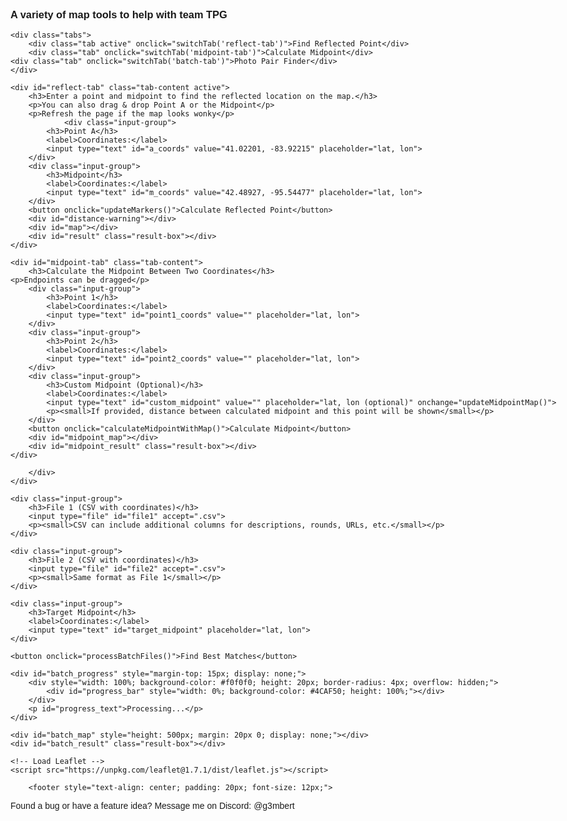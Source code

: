 <html>
<head>
    <title>Team TPG Tools</title>
    <meta charset="utf-8" />
    <meta name="viewport" content="width=device-width, initial-scale=1.0">
    <link rel="stylesheet" href="https://unpkg.com/leaflet@1.7.1/dist/leaflet.css" />
    <style>
        #map { 
	     height: 500px;
	     margin-top: 1em 
	     margin-bottom: 1em; 
	}
	#map.warning {
	  border: 4px solid #ff4d4f;
	  box-shadow: 0 0 15px 6px rgba(255, 77, 79, 0.5);
	  transition: box-shadow 0.3s ease, border 0.3s ease;
	}
	#midpoint_map { height: 500px; margin: 20px 0; }
        .input-group { margin: 10px 0; }
        label { display: inline-block; width: 120px; }
        body { font-family: Arial, sans-serif; max-width: 1000px; margin: 0 auto; padding: 20px; }
        .leaflet-marker-icon,
        .leaflet-marker-shadow {
            background-color: transparent !important;
            background: transparent !important;
        }
	    
	.leaflet-popup {
           width: max-content !important;
     		}
	.leaflet-popup-content-wrapper {
	  padding: 4px 6px !important;
	  border-radius: 8px !important;
	  background-color: rgba(255, 255, 255, 0.9) !important;
	}

	.leaflet-popup-content {
	  margin: 2px !important;
	  font-size: 12px !important;
	  line-height: 1.2 !important;
	  padding: 1px 9px 1px 1px !important;
	  max-width: 100% !important;
	}
	
 	.leaflet-popup-tip {
	  width: 5px !important;
	  height: 6px !important;
	  margin: -3px auto 0 !important;
	  transform: rotate(45deg) !important;
	}

        .tabs {
            display: flex;
	    overflow-x: auto;
	    white-space: nowrap;
            margin-bottom: 20px;
        }
	
	.tab-label {
	     flex: 0 0 auto;
	     padding: 12px 20px;
	     font-size: 16px;
	}

        .tab {
            padding: 10px 20px;
            background-color: #f0f0f0;
            cursor: pointer;
            border: 1px solid #ccc;
            border-bottom: none;
            margin-right: 5px;
        }
        .tab.active {
            background-color: #fff;
            border-bottom: 1px solid #fff;
            font-weight: bold;
        }
        .tab-content {
            display: none;
            border: 1px solid #ccc;
            padding: 20px;
        }
        .tab-content.active {
            display: block;
        }
        .result-box {
            margin-top: 20px;
            padding: 15px;
            background-color: #f9f9f9;
            border: 1px solid #ddd;
            border-radius: 5px;
        }
        .distance-label {
            white-space: nowrap;
            font-size: 12px;
            background-color: white;
            padding: 3px 6px;
            border: 1px solid #888;
            border-radius: 4px;
            box-shadow: 0 1px 3px rgba(0,0,0,0.2);
        }
        .warning-box {
            margin: 15px 0;
            padding: 12px 15px;
            background-color: #fff3cd;
            color: #856404;
            border: 1px solid #ffeeba;
            border-radius: 5px;
            font-weight: bold;
        }
	@media (max-width: 600px) {
 	 .tab-label {
   	 font-size: 14px;
    	padding: 10px 12px;
  	}
}
    </style>
    <script src="https://cdn.jsdelivr.net/npm/papaparse@5.4.1/papaparse.min.js"></script>
</head>
<body>
    <h3>A variety of map tools to help with team TPG</h3>
        
    <div class="tabs">
        <div class="tab active" onclick="switchTab('reflect-tab')">Find Reflected Point</div>
        <div class="tab" onclick="switchTab('midpoint-tab')">Calculate Midpoint</div>
	<div class="tab" onclick="switchTab('batch-tab')">Photo Pair Finder</div>
    </div>
     
    <div id="reflect-tab" class="tab-content active">
        <h3>Enter a point and midpoint to find the reflected location on the map.</h3>
        <p>You can also drag & drop Point A or the Midpoint</p>
        <p>Refresh the page if the map looks wonky</p>
                <div class="input-group">
            <h3>Point A</h3>
            <label>Coordinates:</label>
            <input type="text" id="a_coords" value="41.02201, -83.92215" placeholder="lat, lon">
        </div>
        <div class="input-group">
            <h3>Midpoint</h3>
            <label>Coordinates:</label>
            <input type="text" id="m_coords" value="42.48927, -95.54477" placeholder="lat, lon">
        </div>
        <button onclick="updateMarkers()">Calculate Reflected Point</button>
        <div id="distance-warning"></div>
        <div id="map"></div>
        <div id="result" class="result-box"></div>
    </div>
    
    <div id="midpoint-tab" class="tab-content">
        <h3>Calculate the Midpoint Between Two Coordinates</h3>
	<p>Endpoints can be dragged</p>
        <div class="input-group">
            <h3>Point 1</h3>
            <label>Coordinates:</label>
            <input type="text" id="point1_coords" value="" placeholder="lat, lon">
        </div>
        <div class="input-group">
            <h3>Point 2</h3>
            <label>Coordinates:</label>
            <input type="text" id="point2_coords" value="" placeholder="lat, lon">
        </div>
        <div class="input-group">
            <h3>Custom Midpoint (Optional)</h3>
            <label>Coordinates:</label>
            <input type="text" id="custom_midpoint" value="" placeholder="lat, lon (optional)" onchange="updateMidpointMap()">
            <p><small>If provided, distance between calculated midpoint and this point will be shown</small></p>
        </div>
        <button onclick="calculateMidpointWithMap()">Calculate Midpoint</button>
        <div id="midpoint_map"></div>
        <div id="midpoint_result" class="result-box"></div>
    </div>

<div id="batch-tab" class="tab-content">
    <h3>Photo Pair Finder - Batch Process Coordinate Pairs</h3>
    <p>Upload two CSV files with photo coordinates and find which pair produces a midpoint closest to the target.</p>
    <p>Now accepts exported Voronoi Map CSVs!</p>
    <p><strong>Warning:</strong> Both CSVs should have the same format to avoid errors.</p>
    <p><strong>Taking Too Long to compute?</strong> <a href="https://tpg.marsmathis.com/pairfinder/">Check out Morphior's site!</a>  </p>

    <div class="input-group">
        <h4>CSV Format Settings</h4>
        <div style="display: flex; align-items: center; margin-bottom: 10px;">
            <input type="checkbox" id="auto_detect" checked style="margin-right: 10px;">
            <label for="auto_detect" style="width: auto; margin-right: 15px;"><strong>Auto-detect coordinate columns</strong></label>
            <span style="font-size: 12px; color: #666;">(Recommended for most files)</span>
        </div>
        
        <div id="manual_columns" style="display: none;">
            <div style="margin-bottom: 10px;">
                <label for="lat_column">Latitude Column Index:</label>
                <input type="number" id="lat_column" value="0" min="0" style="width: 60px;">
                <span style="margin-left: 15px; font-size: 12px; color: #666;">(First column is index 0)</span>
            </div>
            <div>
                <label for="lon_column">Longitude Column Index:</label>
                <input type="number" id="lon_column" value="1" min="0" style="width: 60px;">
            </div>

<p><small>Specify which columns contain the latitude and longitude values. Default is 0,1 for the voronoi map exported csv.</small></p>

<div style="display: flex; align-items: center; margin-bottom: 10px; margin-top: 10px;">
    <input type="checkbox" id="has_headers" checked style="margin-right: 10px;">
    <label for="has_headers" style="width: auto; margin-right: 15px;"><strong>Files have headers</strong></label>
    <span style="font-size: 12px; color: #666;">(Uncheck if your CSV files don't have column names in the first row)</span>
</div>

	<div style="margin-bottom: 10px;">
    <label for="desc_column">Description Column Index:</label>
    <input type="number" id="desc_column" value="2" min="0" style="width: 60px;">
    <span style="margin-left: 15px; font-size: 12px; color: #666;">(Column to use for point description)</span>
</div>
            
        </div>
    </div>
        
    <div class="input-group">
        <h3>File 1 (CSV with coordinates)</h3>
        <input type="file" id="file1" accept=".csv">
        <p><small>CSV can include additional columns for descriptions, rounds, URLs, etc.</small></p>
    </div>
    
    <div class="input-group">
        <h3>File 2 (CSV with coordinates)</h3>
        <input type="file" id="file2" accept=".csv">
        <p><small>Same format as File 1</small></p>
    </div>
    
    <div class="input-group">
        <h3>Target Midpoint</h3>
        <label>Coordinates:</label>
        <input type="text" id="target_midpoint" placeholder="lat, lon">
    </div>
    
    <button onclick="processBatchFiles()">Find Best Matches</button>
    
    <div id="batch_progress" style="margin-top: 15px; display: none;">
        <div style="width: 100%; background-color: #f0f0f0; height: 20px; border-radius: 4px; overflow: hidden;">
            <div id="progress_bar" style="width: 0%; background-color: #4CAF50; height: 100%;"></div>
        </div>
        <p id="progress_text">Processing...</p>
    </div>
    
    <div id="batch_map" style="height: 500px; margin: 20px 0; display: none;"></div>
    <div id="batch_result" class="result-box"></div>
</div>

    <!-- Load Leaflet -->
    <script src="https://unpkg.com/leaflet@1.7.1/dist/leaflet.js"></script>
    
   <!-- This is just the modified part of the script section -->
<script>
    // Global variables for markers
    let markerA = null;
    let markerM = null;
    let markerB = null;
    let map = null;
    
    // Global variables for midpoint map
    let midpointMap = null;
    let point1Marker = null;
    let point2Marker = null;
    let calculatedMidpointMarker = null;
    let customMidpointMarker = null;
    let distancePolyline = null;
    let distanceLabel = null;
    
    // Constants for Earth dimensions
    const EARTH_RADIUS_MILES = 3958.8; // Earth's radius in miles
    const HALF_EARTH_CIRCUMFERENCE = Math.PI * EARTH_RADIUS_MILES; // Half of Earth's circumference in miles
    
    // Create a red icon for midpoint markers
    function createRedIcon() {
        return new L.Icon({
            iconUrl: 'https://raw.githubusercontent.com/pointhi/leaflet-color-markers/master/img/marker-icon-2x-red.png',
            shadowUrl: 'https://cdnjs.cloudflare.com/ajax/libs/leaflet/0.7.7/images/marker-shadow.png',
            iconSize: [25, 41],
            iconAnchor: [12, 41],
            popupAnchor: [1, -34],
            shadowSize: [41, 41]
        });
    }

     // Function to create a gold icon for custom midpoint
function createGoldIcon() {
    return new L.Icon({
        iconUrl: 'https://raw.githubusercontent.com/pointhi/leaflet-color-markers/master/img/marker-icon-2x-gold.png',
        shadowUrl: 'https://cdnjs.cloudflare.com/ajax/libs/leaflet/0.7.7/images/marker-shadow.png',
        iconSize: [25, 41],
        iconAnchor: [12, 41],
        popupAnchor: [1, -34],
        shadowSize: [41, 41]
    });
}

    
    // Fix Leaflet's default icon paths once for all maps
    function fixLeafletIconPaths() {
        delete L.Icon.Default.prototype._getIconUrl;
        L.Icon.Default.mergeOptions({
            iconRetinaUrl: 'https://unpkg.com/leaflet@1.7.1/dist/images/marker-icon-2x.png',
            iconUrl: 'https://unpkg.com/leaflet@1.7.1/dist/images/marker-icon.png',
            shadowUrl: 'https://unpkg.com/leaflet@1.7.1/dist/images/marker-shadow.png'
        });
    }
    
    // Initialize map
    function initMap() {
        if (map !== null) return; // Only initialize once
        
        map = L.map('map', {
            worldCopyJump: true // Helps with the wrapping behavior
        }).setView([32.5, -81.2], 6);
        
        // Add tile layer
        L.tileLayer('https://{s}.tile.openstreetmap.org/{z}/{x}/{y}.png', {
            attribution: '&copy; OpenStreetMap contributors',
            noWrap: false // Allow the map to repeat horizontally
        }).addTo(map);

        // Fix icon paths
        fixLeafletIconPaths();
    }
    
    // Initialize midpoint map
    function initMidpointMap() {
        if (midpointMap !== null) return; // Only initialize once
        
        midpointMap = L.map('midpoint_map', {
            worldCopyJump: true // Helps with the wrapping behavior
        }).setView([32.5, -81.2], 3);
        
        // Add tile layer
        L.tileLayer('https://{s}.tile.openstreetmap.org/{z}/{x}/{y}.png', {
            attribution: '&copy; OpenStreetMap contributors',
            noWrap: false // Allow the map to repeat horizontally
        }).addTo(midpointMap);

        // Fix icon paths
        fixLeafletIconPaths();
    }

    // Tab switching function
function switchTab(tabId) {
    // Hide all tab contents
    document.querySelectorAll('.tab-content').forEach(content => {
        content.classList.remove('active');
    });

    // Remove active class from all tabs
    document.querySelectorAll('.tab').forEach(tab => {
        tab.classList.remove('active');
    });

    // Show the selected tab content
    const tabContent = document.getElementById(tabId);
    if (tabContent) tabContent.classList.add('active');

    // Add active class to the correct tab using a matching ID-to-label map
    const tabMap = {
        'reflect-tab': 'Find Reflected Point',
        'midpoint-tab': 'Calculate Midpoint',
        'batch-tab': 'Photo Pair Finder'
    };

    document.querySelectorAll('.tab').forEach(tab => {
        if (tab.textContent.trim() === tabMap[tabId]) {
            tab.classList.add('active');
        }
    });

    // Initialize the appropriate map with a delay
    setTimeout(() => {
        if (tabId === 'reflect-tab') {
            initMap();
            updateMarkers();
        } else if (tabId === 'midpoint-tab') {
            initMidpointMap();
            if (document.getElementById('point1_coords').value && document.getElementById('point2_coords').value) {
                calculateMidpointWithMap();
            }
        } else if (tabId === 'batch-tab') {
            document.getElementById('batch_map').style.display = 'none';
        }
    }, 100);
}


    // Function to parse coordinates from input string
    function parseCoordinates(coordString) {
        if (!coordString || coordString.trim() === '') {
            throw new Error("Coordinates cannot be empty");
        }
        
        const parts = coordString.split(',').map(v => parseFloat(v.trim()));
        
        if (parts.length !== 2 || isNaN(parts[0]) || isNaN(parts[1])) {
            throw new Error("Invalid coordinates format. Please use 'latitude, longitude'");
        }
        
        return parts;
    }

    // Function to normalize coordinates
    function normalizeCoordinates(lat, lng) {
        // Constrain latitude to -90 to 90
        lat = Math.max(-90, Math.min(90, lat));
        
        // Normalize longitude to -180 to 180
        lng = ((lng + 540) % 360) - 180;
        
        return [lat, lng];
    }

    // Calculate midpoint using the geomidpoint.com method (center of gravity)
    function calculateGeographicMidpoint(coords) {
        const toRad = deg => deg * Math.PI / 180;
        const toDeg = rad => rad * 180 / Math.PI;
        
        // Convert to Cartesian coordinates
        let x = 0, y = 0, z = 0;
        
        for (const [lat, lon] of coords) {
            const phi = toRad(lat);
            const lambda = toRad(lon);
            
            // Convert to Cartesian coordinates
            x += Math.cos(phi) * Math.cos(lambda);
            y += Math.cos(phi) * Math.sin(lambda);
            z += Math.sin(phi);
        }
        
        // Get averages
        x /= coords.length;
        y /= coords.length;
        z /= coords.length;
        
        // Convert back to spherical coordinates
        const lambda = Math.atan2(y, x);
        const hyp = Math.sqrt(x * x + y * y);
        const phi = Math.atan2(z, hyp);
        
        // Convert to degrees
        const midLat = toDeg(phi);
        const midLon = toDeg(lambda);
        
        return normalizeCoordinates(midLat, midLon);
    }

    // Function to calculate distance between two points (in miles)
    function calculateDistance(lat1, lon1, lat2, lon2) {
        const R = EARTH_RADIUS_MILES; // Earth's radius in miles
        const dLat = (lat2 - lat1) * Math.PI / 180;
        const dLon = (lon2 - lon1) * Math.PI / 180;
        
        const a = Math.sin(dLat/2) * Math.sin(dLat/2) +
                  Math.cos(lat1 * Math.PI / 180) * Math.cos(lat2 * Math.PI / 180) * 
                  Math.sin(dLon/2) * Math.sin(dLon/2);
        
        const c = 2 * Math.atan2(Math.sqrt(a), Math.sqrt(1-a));
        const distance = R * c;
        
        return distance;
    }
    
    // Function to check if distance exceeds half of Earth's circumference
    function isDistanceTooLarge(lat1, lon1, lat2, lon2) {
        const distance = calculateDistance(lat1, lon1, lat2, lon2);
        return {
            isTooLarge: distance > HALF_EARTH_CIRCUMFERENCE / 2, // Half of half circumference (quarter of full)
            distance: distance
        };
    }
    
   // Function to add or update a marker on the midpoint map
function addOrUpdateMidpointMarker(marker, lat, lon, title, useRedIcon = false, customIcon = null) {
    let options = {
        draggable: false
    };

   // Make points 1 and 2 draggable, but not the midpoints
    if (title === "Point 1" || title === "Point 2") {
        options.draggable = true;
    }
    
    // Use specified icon if provided, otherwise use red icon if specified
    if (customIcon) {
        options.icon = customIcon;
    } else if (useRedIcon) {
        options.icon = createRedIcon();
    }
    
    if (marker) {
        marker.setLatLng([lat, lon]);
        
        // Update icon if we're changing the icon
        if ((useRedIcon && !marker.options.icon) || customIcon) {
            marker.setIcon(customIcon || createRedIcon());
        }

 // Update draggable property if it changed
        if (marker.options.draggable !== options.draggable) {
            // We need to recreate the marker if draggable property changes
            marker.remove();
            marker = L.marker([lat, lon], options);
            marker.addTo(midpointMap);
        }

    } else {
        marker = L.marker([lat, lon], options);
        marker.addTo(midpointMap);
    }
    marker.bindPopup(title);
    return marker;
}
    
// Throttle function to reduce number of updates during dragging
function throttle(func, limit) {
    let inThrottle;
    return function() {
        const args = arguments;
        const context = this;
        if (!inThrottle) {
            func.apply(context, args);
            inThrottle = true;
            setTimeout(() => inThrottle = false, limit);
        }
    }
}

    // Improved function to create a distance label that's always on one line
    function createDistanceLabel(midLat, midLon, distance) {
        // Remove existing distance label if it exists
        if (distanceLabel) {
            midpointMap.removeLayer(distanceLabel);
        }
        
        // Format the distance with appropriate precision
        const formattedDistance = distance.toFixed(2);
        
        // Create a div icon with nowrap styling
        const labelIcon = L.divIcon({
            className: 'custom-label', // This is ignored, we'll use the html styling
            html: `<div class="distance-label">${formattedDistance} miles</div>`,
            iconSize: [null, null], // Auto-size based on content
            iconAnchor: [50, 10] // Centered horizontally
        });
        
        // Create the marker with the label
        distanceLabel = L.marker([midLat, midLon], {
            icon: labelIcon,
            interactive: false, // Make it non-interactive (can't be clicked)
            keyboard: false
        }).addTo(midpointMap);        
        return distanceLabel;
    }
    
    // Function to update the midpoint map display
    function updateMidpointMap() {
        try {
            // Make sure the midpoint map is initialized
            initMidpointMap();
                            
            // Check if we have the necessary data
            const point1Value = document.getElementById('point1_coords').value.trim();
            const point2Value = document.getElementById('point2_coords').value.trim();
            
            if (!point1Value || !point2Value) {
                return; // Not enough data to update map
            }
            
            // Parse point coordinates
            let [lat1, lon1] = parseCoordinates(point1Value);
            let [lat2, lon2] = parseCoordinates(point2Value);
            
            // Normalize coordinates
            [lat1, lon1] = normalizeCoordinates(lat1, lon1);
            [lat2, lon2] = normalizeCoordinates(lat2, lon2);
            
            // Calculate midpoint
            const [midLat, midLon] = calculateGeographicMidpoint([[lat1, lon1], [lat2, lon2]]);
            
            // Update or add markers - use red icon for midpoint
            point1Marker = addOrUpdateMidpointMarker(point1Marker, lat1, lon1, "Point 1", false);
            point2Marker = addOrUpdateMidpointMarker(point2Marker, lat2, lon2, "Point 2", false);
            calculatedMidpointMarker = addOrUpdateMidpointMarker(calculatedMidpointMarker, midLat, midLon, "Calculated Midpoint", true);
   
// Add drag event listeners to recalculate midpoint
        if (point1Marker) {
            // Remove existing listeners first to avoid duplicates
            point1Marker.off('dragend');
            point1Marker.off('drag');
            
            // Add new listeners
            point1Marker.on('dragend', function(e) {
                const pos = e.target.getLatLng();
                document.getElementById('point1_coords').value = `${pos.lat.toFixed(6)}, ${pos.lng.toFixed(6)}`;
                calculateMidpointWithMap();
            });
            
            point1Marker.on('drag', throttle(function(e) {
                const pos = e.target.getLatLng();
                document.getElementById('point1_coords').value = `${pos.lat.toFixed(6)}, ${pos.lng.toFixed(6)}`;
            }, 100));
        }
        
        if (point2Marker) {
            // Remove existing listeners first to avoid duplicates
            point2Marker.off('dragend');
            point2Marker.off('drag');
            
            // Add new listeners
            point2Marker.on('dragend', function(e) {
                const pos = e.target.getLatLng();
                document.getElementById('point2_coords').value = `${pos.lat.toFixed(6)}, ${pos.lng.toFixed(6)}`;
                calculateMidpointWithMap();
            });
            
            point2Marker.on('drag', throttle(function(e) {
                const pos = e.target.getLatLng();
                document.getElementById('point2_coords').value = `${pos.lat.toFixed(6)}, ${pos.lng.toFixed(6)}`;
            }, 100));
        }

            // Check for custom midpoint
            const customMidpointValue = document.getElementById('custom_midpoint').value.trim();
            
            // Remove existing polyline
            if (distancePolyline) {
                midpointMap.removeLayer(distancePolyline);
                distancePolyline = null;
            }
            
            // Remove existing distance label
            if (distanceLabel) {
                midpointMap.removeLayer(distanceLabel);
                distanceLabel = null;
            }
            
            if (customMidpointValue) {
                try {
                    let [customLat, customLon] = parseCoordinates(customMidpointValue);
                    [customLat, customLon] = normalizeCoordinates(customLat, customLon);
                    
                    // Add or update custom midpoint marker with gold icon
		    customMidpointMarker = addOrUpdateMidpointMarker(customMidpointMarker, customLat, customLon, "Custom Midpoint", false, createGoldIcon());
                    
                    // Calculate distance
                    const distanceMiles = calculateDistance(midLat, midLon, customLat, customLon);
                    
                    // Add polyline
                    distancePolyline = L.polyline(
                        [[midLat, midLon], [customLat, customLon]], 
                        { color: 'red', weight: 3 }
                    ).addTo(midpointMap);
                    
                    // Add improved distance label
                    const midPoint = [
                        (midLat + customLat) / 2,
                        (midLon + customLon) / 2
                    ];
                    
                    createDistanceLabel(midPoint[0], midPoint[1], distanceMiles);
                    
                } catch (err) {
                    console.error("Error with custom midpoint:", err);
                    if (customMidpointMarker) {
                        midpointMap.removeLayer(customMidpointMarker);
                        customMidpointMarker = null;
                    }
                }
            } else {
                // If no custom midpoint is provided, remove the custom midpoint marker
                if (customMidpointMarker) {
                    midpointMap.removeLayer(customMidpointMarker);
                    customMidpointMarker = null;
                }
            }
            
            // Create a group with all valid markers to fit the map view
            const markersToInclude = [point1Marker, point2Marker, calculatedMidpointMarker];
            if (customMidpointMarker) markersToInclude.push(customMidpointMarker);
            
            const group = new L.featureGroup(markersToInclude);
            midpointMap.fitBounds(group.getBounds().pad(0.3));
            
        } catch (error) {
            console.error("Error updating midpoint map:", error);
            document.getElementById('midpoint_result').innerHTML = `
                <h3>Error:</h3>
                <strong>${error.message}</strong>
            `;
        }
    }

    // Function to handle midpoint calculation with map update
    function calculateMidpointWithMap() {
        try {
            // This calls the original calculation function
            calculateMidpoint();
            
            // Then updates the map
            updateMidpointMap();
            
        } catch (error) {
            console.error("Error calculating midpoint with map:", error);
        }
    }

    // Function to handle midpoint calculation
    function calculateMidpoint() {
        try {
            // Get input values
            let [lat1, lon1] = parseCoordinates(document.getElementById('point1_coords').value);
            let [lat2, lon2] = parseCoordinates(document.getElementById('point2_coords').value);
            
            // Normalize coordinates
            [lat1, lon1] = normalizeCoordinates(lat1, lon1);
            [lat2, lon2] = normalizeCoordinates(lat2, lon2);
            
            // Update input fields with normalized values
            document.getElementById('point1_coords').value = `${lat1.toFixed(6)}, ${lon1.toFixed(6)}`;
            document.getElementById('point2_coords').value = `${lat2.toFixed(6)}, ${lon2.toFixed(6)}`;
            
            // Calculate midpoint
            const [midLat, midLon] = calculateGeographicMidpoint([[lat1, lon1], [lat2, lon2]]);
            
            let resultHTML = `
                <h3>Midpoint Results:</h3>
                <strong>Calculated Midpoint:</strong> ${midLat.toFixed(6)}, ${midLon.toFixed(6)}<br>
                <a href="https://www.google.com/maps/place/${midLat},${midLon}" target="_blank">View on Google Maps</a><br><br>
                <strong>Distance from Point 1 to Point 2:</strong> ${calculateDistance(lat1, lon1, lat2, lon2).toFixed(2)} miles<br>
            `;
            
            // Check if custom midpoint was provided
            const customMidpointValue = document.getElementById('custom_midpoint').value.trim();
            if (customMidpointValue) {
                try {
                    let [customLat, customLon] = parseCoordinates(customMidpointValue);
                    
                    [customLat, customLon] = normalizeCoordinates(customLat, customLon);
                    document.getElementById('custom_midpoint').value = `${customLat.toFixed(6)}, ${customLon.toFixed(6)}`;
                    
                    const customDistance = calculateDistance(midLat, midLon, customLat, customLon);
                    resultHTML += `<br><strong>Distance between calculated midpoint and custom midpoint:</strong> ${customDistance.toFixed(2)} miles`;
                } catch (err) {
                    resultHTML += `<br><span style="color: red;">Error with custom midpoint: ${err.message}</span>`;
                }
            }
            
            document.getElementById('midpoint_result').innerHTML = resultHTML;
            
        } catch (error) {
            document.getElementById('midpoint_result').innerHTML = `
                <h3>Error:</h3>
                <strong>${error.message}</strong>
            `;
        }
    }

    // Improved inverse midpoint function using vector-based calculation
    function improvedInverseMidpoint(a_lat, a_lon, m_lat, m_lon) {
        const toRad = deg => deg * Math.PI / 180;
        const toDeg = rad => rad * 180 / Math.PI;

        const φ1 = toRad(a_lat);
        const λ1 = toRad(a_lon);
        const φ2 = toRad(m_lat);
        const λ2 = toRad(m_lon);

        // Calculate angular distance between point A and midpoint
        const Δφ = φ2 - φ1;
        const Δλ = λ2 - λ1;
        const a = Math.sin(Δφ/2)**2 + Math.cos(φ1)*Math.cos(φ2)*Math.sin(Δλ/2)**2;
        const angularDistance = 2 * Math.atan2(Math.sqrt(a), Math.sqrt(1-a));

        // Check for antipodal points (distance close to π radians or 180 degrees)
        if (Math.abs(angularDistance - Math.PI) < 1e-10) {
            return [null, null]; // Reflection is undefined for antipodal points
        }

        // Check if points are identical or very close
        if (angularDistance < 1e-10) {
            return [null, null]; // Cannot determine reflection direction
        }

        // Calculate initial bearing from point A to midpoint
        const y = Math.sin(Δλ) * Math.cos(φ2);
        const x = Math.cos(φ1)*Math.sin(φ2) - Math.sin(φ1)*Math.cos(φ2)*Math.cos(Δλ);
        const θ = Math.atan2(y, x);

        // Continue along the same great circle for the same distance to get reflected point
        // Double the angular distance from A to M
        const δ = 2 * angularDistance;
        
        // If this exceeds 180 degrees, we need to warn about potential issues
        if (δ > Math.PI) {
            console.warn("Warning: Reflected point is more than 180° from the original point");
        }

        // Calculate the destination point
        const φ3 = Math.asin(Math.sin(φ1)*Math.cos(δ) + Math.cos(φ1)*Math.sin(δ)*Math.cos(θ));
        const λ3 = λ1 + Math.atan2(Math.sin(θ)*Math.sin(δ)*Math.cos(φ1), 
                                  Math.cos(δ) - Math.sin(φ1)*Math.sin(φ3));

        // Convert back to degrees
        let b_lat = toDeg(φ3);
        let b_lon = toDeg(λ3);
        
        // Normalize longitude to -180 to 180
        b_lon = ((b_lon + 540) % 360) - 180;

        return [b_lat, b_lon];
    }

    // Helper function to add or move markers
    function addOrMoveMarker(marker, lat, lon, options, onDragEnd) {
        if (marker) {
            marker.setLatLng([lat, lon]);
            
            // Update icon if specified in options and different from current
            if (options.icon && (!marker.options.icon || marker.options.icon !== options.icon)) {
                marker.setIcon(options.icon);
            }
        } else {
            marker = L.marker([lat, lon], options);
            if (onDragEnd) marker.on('dragend', onDragEnd);
            marker.addTo(map);
        }
        return marker;
    }

    // Update markers for the reflection calculator
    function updateMarkers() {
        try {
            // Initialize map if not already initialized
            initMap();
            
            // Clear any existing warning
            document.getElementById('distance-warning').innerHTML = '';
            
            // Get input values
            try {
                var [a_lat, a_lon] = parseCoordinates(document.getElementById('a_coords').value);
                var [m_lat, m_lon] = parseCoordinates(document.getElementById('m_coords').value);
            } catch (error) {
                document.getElementById('result').innerHTML = `
                    <h3>Error:</h3>
                    <strong>${error.message}</strong>
                `;
                return;
            }
            
            // Normalize the input coordinates
            [a_lat, a_lon] = normalizeCoordinates(a_lat, a_lon);
            [m_lat, m_lon] = normalizeCoordinates(m_lat, m_lon);
            
            // Update the input fields with normalized values
            document.getElementById('a_coords').value = `${a_lat.toFixed(6)}, ${a_lon.toFixed(6)}`;
            document.getElementById('m_coords').value = `${m_lat.toFixed(6)}, ${m_lon.toFixed(6)}`;
           
// Check if distance is too large (more than a quarter of Earth's circumference)
const { isTooLarge, distance } = isDistanceTooLarge(a_lat, a_lon, m_lat, m_lon);

const warningBox = document.getElementById('distance-warning');
const mapElement = document.getElementById('map');

if (isTooLarge) {
    // Show warning
    warningBox.innerHTML = `
        <div class="warning-box">
            <strong>Warning:</strong> The distance between Point A and the Midpoint (${distance.toFixed(0)} miles) 
            is very large. For points this far apart the true shortest path midpoint would be the antipode of the current midpoint.
        </div>
    `;

    // Add red glow to the map
    mapElement.classList.add('warning');

    // Optional: vibrate on mobile
    if ('vibrate' in navigator) navigator.vibrate(200);

} else {
    // Clear warning
    warningBox.innerHTML = '';
    
    // Remove red glow
    mapElement.classList.remove('warning');
}

            
            // Calculate inverse midpoint
            const [b_lat, b_lon] = improvedInverseMidpoint(a_lat, a_lon, m_lat, m_lon);
            
            if (b_lat === null || b_lon === null) {
                document.getElementById('result').innerHTML = `
                    <h3>Error:</h3>
                    <strong>Cannot calculate reflected point:</strong> 
                    Points are either too close or antipodal (opposite sides of Earth).
                    Please choose different points.
                `;
                return;
            }
            
            // Create a red icon for the midpoint
            const redIcon = createRedIcon();
            
            // Add or move markers - use red icon for midpoint
            markerA = addOrMoveMarker(markerA, a_lat, a_lon, {draggable: true, title: "Point A"}, function(e) {
                const pos = e.target.getLatLng();
                // Normalize the coordinates when marker is dragged
                const [normalizedLat, normalizedLng] = normalizeCoordinates(pos.lat, pos.lng);
                document.getElementById('a_coords').value = `${normalizedLat.toFixed(6)}, ${normalizedLng.toFixed(6)}`;
                // Update the marker position with normalized coordinates
                e.target.setLatLng([normalizedLat, normalizedLng]);
                updateMarkers();
            });
            markerA.bindPopup("Point A").openPopup();
            
            markerM = addOrMoveMarker(markerM, m_lat, m_lon, {draggable: true, title: "Midpoint", icon: redIcon}, function(e) {
                const pos = e.target.getLatLng();
                // Normalize the coordinates when marker is dragged
                const [normalizedLat, normalizedLng] = normalizeCoordinates(pos.lat, pos.lng);
                document.getElementById('m_coords').value = `${normalizedLat.toFixed(6)}, ${normalizedLng.toFixed(6)}`;
                // Update the marker position with normalized coordinates
                e.target.setLatLng([normalizedLat, normalizedLng]);
                updateMarkers();
            });
            markerM.bindPopup("Midpoint");
            
            markerB = addOrMoveMarker(markerB, b_lat, b_lon, {draggable: false, title: "Reflected Point"});
            markerB.bindPopup("Reflected Point");
            
            // Fit map to show all points
            const group = new L.featureGroup([markerA, markerM, markerB]);
            map.fitBounds(group.getBounds().pad(0.3));
            
            // Show result
            document.getElementById('result').innerHTML = `
                <h3>Results:</h3>
                <strong>Reflected Point Coordinates:</strong> ${b_lat.toFixed(6)}, ${b_lon.toFixed(6)}<br>
                <a href="https://www.google.com/maps/place/${b_lat},${b_lon}" target="_blank">View on Google Maps</a>
            `;
        } catch (error) {
            document.getElementById('result').innerHTML = `
                <h3>Error:</h3>
                <strong>${error.message}</strong>
            `;
        }
    }

// Global variables for batch processing
let batchMap = null;
let batchResults = [];
let batchMarkers = [];

// Initialize batch processing map
function initBatchMap() {
    if (batchMap !== null) return; // Only initialize once
    
    batchMap = L.map('batch_map', {
        worldCopyJump: true
    }).setView([32.5, -81.2], 3);
    
    // Add tile layer
    L.tileLayer('https://{s}.tile.openstreetmap.org/{z}/{x}/{y}.png', {
        attribution: '&copy; OpenStreetMap contributors',
        noWrap: false
    }).addTo(batchMap);

    // Fix icon paths
    fixLeafletIconPaths();
}

// Add this code to your existing JavaScript section
document.addEventListener('DOMContentLoaded', function() {
    // Add event listener for auto-detect checkbox
    const autoDetectCheckbox = document.getElementById('auto_detect');
    const manualColumnsDiv = document.getElementById('manual_columns');
    
    if (autoDetectCheckbox && manualColumnsDiv) {
        autoDetectCheckbox.addEventListener('change', function() {
            manualColumnsDiv.style.display = this.checked ? 'none' : 'block';
        });
    }
});
/**
 * More robust function to determine if a CSV has headers
 * @param {string} csvContent - The content of the CSV file
 * @returns {boolean} - True if the CSV likely has headers, false otherwise
 */
function detectCSVHeaders(csvContent) {
    const lines = csvContent.split(/\r?\n/).filter(line => line.trim());
    if (lines.length < 2) return false; // Need at least 2 lines to compare
    
    const firstLine = lines[0].split(',').map(item => item.trim());
    const secondLine = lines[1].split(',').map(item => item.trim());
    
    // If first line has different number of columns than second, it's likely a header
    if (firstLine.length !== secondLine.length) return true;
    
    // Check if first line has any non-numeric values while second line is all numeric
    const firstLineHasNonNumeric = firstLine.some(item => isNaN(parseFloat(item)));
    const secondLineAllNumeric = secondLine.every(item => !isNaN(parseFloat(item)));
    
    if (firstLineHasNonNumeric && secondLineAllNumeric) return true;
    
    // Check for common header words in first line
    const headerKeywords = ['name', 'id', 'title', 'label', 'description', 'desc', 'lat', 'lon', 'lng', 
                           'latitude', 'longitude', 'location', 'address', 'city', 'state', 'country', 
                           'zip', 'postal', 'code', 'date', 'time', 'year', 'month', 'day'];
    
    const firstLineHasHeaderWords = firstLine.some(item => 
        headerKeywords.some(keyword => 
            item.toLowerCase().includes(keyword.toLowerCase())
        )
    );
    
    // If we detect header keywords in the first line, it's likely a header
    if (firstLineHasHeaderWords) return true;
    
    // Compare data patterns between first row and other rows
    // If first row pattern is significantly different, it might be a header
    let firstRowNumericCount = 0;
    let otherRowsNumericCount = 0;
    let rowsChecked = 0;
    
    firstLine.forEach(item => {
        if (!isNaN(parseFloat(item))) firstRowNumericCount++;
    });
    
    // Check up to 5 more rows
    for (let i = 1; i < Math.min(lines.length, 6); i++) {
        const rowItems = lines[i].split(',').map(item => item.trim());
        let rowNumericCount = 0;
        
        rowItems.forEach(item => {
            if (!isNaN(parseFloat(item))) rowNumericCount++;
        });
        
        otherRowsNumericCount += rowNumericCount;
        rowsChecked++;
    }
    
    const avgOtherRowsNumeric = otherRowsNumericCount / rowsChecked;
    
    // If first row has significantly less numeric values than others, likely a header
    if (firstRowNumericCount < avgOtherRowsNumeric * 0.7) return true;
    
    // Default to assuming no headers if none of the above checks passed
    return false;
}
  
/**
 * Automatically detects the latitude and longitude columns in a CSV file.
 * @param {string} csvContent - The content of the CSV file as a string
 * @returns {Object} - Object containing the detected latitude and longitude column indices
 */
function autoDetectCoordinateColumns(csvContent) {
    if (!csvContent || typeof csvContent !== 'string') {
        return { latIndex: 0, lonIndex: 1 }; // Default values if input is invalid
    }

    // Split content into lines and get header row if it exists
    const lines = csvContent.split(/\r?\n/);
    if (lines.length < 2) {
        return { latIndex: 0, lonIndex: 1 }; // Not enough data, return defaults
    }

    // Check if we have headers (first attempt to parse first line as numbers)
    const firstLineParts = lines[0].split(',').map(p => p.trim());
    const hasHeaders = firstLineParts.some(part => isNaN(parseFloat(part)));

    // Get column headers if they exist, otherwise use indices as headers
    const headers = hasHeaders ? firstLineParts : Array.from({ length: firstLineParts.length }, (_, i) => `Column ${i}`);
    
    // Header-based detection - common names for lat/lon columns
    const latKeywords = ['lat', 'latitude', 'latitud'];
    const lonKeywords = ['lon', 'lng', 'long', 'longitude', 'longitud'];
    
    let latCandidates = [];
    let lonCandidates = [];
    
    // First check headers for common lat/lon names
    headers.forEach((header, index) => {
        const headerLower = header.toLowerCase();
        
        // Check for latitude keywords
        if (latKeywords.some(keyword => headerLower.includes(keyword))) {
            latCandidates.push({ index, confidence: 0.9 }); // High confidence based on header
        }
        
        // Check for longitude keywords
        if (lonKeywords.some(keyword => headerLower.includes(keyword))) {
            lonCandidates.push({ index, confidence: 0.9 }); // High confidence based on header
        }
    });
    
    // If we couldn't find by headers, analyze data in columns
    if (latCandidates.length === 0 || lonCandidates.length === 0) {
        // Get sample rows for analysis (skip header if it exists)
        const startRow = hasHeaders ? 1 : 0;
        const sampleRows = lines.slice(startRow, Math.min(startRow + 10, lines.length))
            .filter(line => line.trim() !== '');
        
        // Extract columns from sample
        const columns = [];
        for (let i = 0; i < headers.length; i++) {
            columns[i] = [];
        }
        
        // Parse column values
        sampleRows.forEach(line => {
            const parts = line.split(',').map(p => p.trim());
            for (let i = 0; i < Math.min(parts.length, headers.length); i++) {
                const parsedValue = parseFloat(parts[i]);
                if (!isNaN(parsedValue)) {
                    columns[i].push(parsedValue);
                }
            }
        });
        
        // Analyze each column for lat/lon characteristics
        columns.forEach((values, index) => {
            if (values.length === 0) return; // Skip empty columns
            
            // Calculate value range and average
            const min = Math.min(...values);
            const max = Math.max(...values);
            const avg = values.reduce((sum, val) => sum + val, 0) / values.length;
            const allNumeric = values.length === sampleRows.length;
            
            // Latitude should be between -90 and 90
            if (allNumeric && min >= -90 && max <= 90) {
                // Higher confidence if values are in typical ranges
                let confidence = 0.6;
                
                // Most populated areas have latitudes between -60 and 75
                if (min >= -60 && max <= 75) {
                    confidence += 0.1;
                }
                
                // Non-zero latitudes increase confidence
                if (Math.abs(avg) > 1) {
                    confidence += 0.1;
                }
                
                latCandidates.push({ index, confidence });
            }
            
            // Longitude should be between -180 and 180
            if (allNumeric && min >= -180 && max <= 180) {
                // Higher confidence if values are in typical ranges
                let confidence = 0.6;
                
                // Most longitudes will have some significant value
                if (Math.abs(avg) > 5) {
                    confidence += 0.1;
                }
                
                lonCandidates.push({ index, confidence });
            }
        });
    }
    
    // If we still have no candidates, look for any numeric columns
    if (latCandidates.length === 0 || lonCandidates.length === 0) {
        // Get the first few numeric columns
        const numericColumns = [];
        
        // Check first few rows
        const startRow = hasHeaders ? 1 : 0;
        const checkRows = Math.min(lines.length, startRow + 3);
        
        for (let i = startRow; i < checkRows; i++) {
            const parts = lines[i].split(',').map(p => p.trim());
            
            parts.forEach((part, index) => {
                if (!numericColumns.includes(index) && !isNaN(parseFloat(part))) {
                    numericColumns.push(index);
                }
            });
        }
        
        // If we have at least two numeric columns, use the first two as lat/lon
        if (numericColumns.length >= 2) {
            if (latCandidates.length === 0) {
                latCandidates.push({ index: numericColumns[0], confidence: 0.3 });
            }
            if (lonCandidates.length === 0) {
                lonCandidates.push({ index: numericColumns[1], confidence: 0.3 });
            }
        }
    }
    
    // Sort candidates by confidence
    latCandidates.sort((a, b) => b.confidence - a.confidence);
    lonCandidates.sort((a, b) => b.confidence - a.confidence);
    
    // Ensure lat and lon are different columns
    if (latCandidates.length > 0 && lonCandidates.length > 0) {
        if (latCandidates[0].index === lonCandidates[0].index) {
            // If the same column is detected for both, take the second best for lon
            if (lonCandidates.length > 1) {
                lonCandidates[0] = lonCandidates[1];
            } else if (latCandidates.length > 1) {
                // Or take the second best for lat
                latCandidates[0] = latCandidates[1];
            } else {
                // If no alternatives, use consecutive columns
                lonCandidates[0] = { index: latCandidates[0].index + 1, confidence: 0.1 };
            }
        }
    }
    
    // Set default values if no candidates were found
    const latIndex = latCandidates.length > 0 ? latCandidates[0].index : 0;
    const lonIndex = lonCandidates.length > 0 ? lonCandidates[0].index : 1;
    
    return { 
        latIndex, 
        lonIndex,
        latConfidence: latCandidates.length > 0 ? latCandidates[0].confidence : 0,
        lonConfidence: lonCandidates.length > 0 ? lonCandidates[0].confidence : 0
    };
}

// Update the CSV parsing function to use autodetected columns
function parseCSVCoordinates(csvContent, latIndex = null, lonIndex = null, descIndex = null, explicitHasHeader = null){
    // Auto-detect columns if not specified
    let columnIndices;
    if (latIndex === null || lonIndex === null) {
        columnIndices = autoDetectCoordinateColumns(csvContent);
        latIndex = columnIndices.latIndex;
        lonIndex = columnIndices.lonIndex;
    }
    
    const lines = csvContent.split(/\r?\n/).filter(line => line.trim());
    const coordinates = [];
    
    // Skip empty file
    if (lines.length === 0) {
        return coordinates;
    }
    
    // Use the improved header detection function
    const hasHeader = typeof explicitHasHeader === 'boolean' ? explicitHasHeader : detectCSVHeaders(csvContent);
    const startRow = hasHeader ? 1 : 0;
    
    // Get headers only if we actually have headers
    const headers = hasHeader ? lines[0].split(',').map(h => h.trim()) : null;
    
    // If no specific description column is provided, try to find a good candidate
    // Typically the first non-lat/lon column
    if (descIndex === null) {
        // Start from column 2 (typically the third column, index 2) if lat/lon are 0 and 1
        let startIdx = (latIndex === 0 && lonIndex === 1) ? 2 : 0;
        
        for (let i = startIdx; i < (lines[0]?.split(',').length || 0); i++) {
            if (i !== latIndex && i !== lonIndex) {
                descIndex = i;
                break;
            }
        }
    }
    
    for (let i = startRow; i < lines.length; i++) {
        const line = lines[i].trim();
        if (!line) continue;
        
        // Split the line into parts
        const parts = line.split(',').map(p => p.trim());
        
        try {
            // Need at least enough parts to include lat and lon
            const maxIndex = Math.max(latIndex, lonIndex);
            if (parts.length <= maxIndex) continue;
            
            // Extract lat and lon from specified indices
            const lat = parseFloat(parts[latIndex]);
            const lon = parseFloat(parts[lonIndex]);
            
            if (isNaN(lat) || isNaN(lon)) continue;
            
            // Normalize coordinates
            const [normalizedLat, normalizedLon] = normalizeCoordinates(lat, lon);
            
            // Build a name/description from the selected description column
            let name = `Point ${i+1}`;
            
            // If we have a valid description column and it exists in this row
            if (descIndex !== null && descIndex < parts.length) {
                const descValue = parts[descIndex];
                if (descValue && descValue.trim()) {
                    // If we have headers, include the header name
                    if (headers && hasHeader) {
                        name = `${headers[descIndex]}: ${descValue}`;
                    } else {
                        // For files without headers, just use the raw description value
                        name = descValue;
                    }
                }
            }
            
            coordinates.push({
                name: name,
                lat: normalizedLat,
                lon: normalizedLon,
                // Store all original parts in case needed for display
                originalData: parts
            });
        } catch (e) {
            console.warn(`Error parsing line ${i+1}: ${line}`);
        }
    }
    
    return coordinates;
}

// Update the processBatchFiles function to include description column selection
function parseCSVFileWithPapa(file, hasHeaders) {
    return new Promise((resolve, reject) => {
        Papa.parse(file, {
            header: hasHeaders,
            skipEmptyLines: true,
            complete: results => resolve(results.data),
            error: err => reject(err)
        });
    });
}

function extractCoordinatesFromRows(rows, latIndex, lonIndex, descIndex, hasHeaders, autoDetect) {
    if (autoDetect && rows.length > 0) {
        const sampleContent = Object.values(rows[0]).join(",");
        const auto = autoDetectCoordinateColumns(sampleContent);
        latIndex = auto.latIndex;
        lonIndex = auto.lonIndex;
    }

    return rows.map((row, i) => {
        const parts = hasHeaders ? Object.values(row) : row;
        const lat = parseFloat(parts[latIndex]);
        const lon = parseFloat(parts[lonIndex]);
        const desc = descIndex !== null && descIndex < parts.length ? parts[descIndex] : `Point ${i + 1}`;
        if (isNaN(lat) || isNaN(lon)) return null;
        const [normLat, normLon] = normalizeCoordinates(lat, lon);
        return {
            name: hasHeaders && descIndex !== null ? `${Object.keys(row)[descIndex]}: ${desc}` : desc,
            lat: normLat,
            lon: normLon,
            originalData: parts
        };
    }).filter(p => p !== null);
}

function processBatchFiles() {
    batchResults = [];
    batchMarkers.forEach(marker => {
        if (batchMap) batchMap.removeLayer(marker);
    });
    batchMarkers = [];
    document.getElementById('batch_result').innerHTML = '';

    const file1 = document.getElementById('file1').files[0];
    const file2 = document.getElementById('file2').files[0];
    const targetMidpointStr = document.getElementById('target_midpoint').value.trim();
    const useAutoDetect = document.getElementById('auto_detect').checked;
    const hasHeaders = document.getElementById('has_headers').checked;

    if (!file1 || !file2 || !targetMidpointStr) {
        document.getElementById('batch_result').innerHTML = '<strong>Please provide both files and a target midpoint.</strong>';
        return;
    }

    let [targetLat, targetLon] = parseCoordinates(targetMidpointStr);
    [targetLat, targetLon] = normalizeCoordinates(targetLat, targetLon);

    let latIndex = null, lonIndex = null, descIndex = null;
    if (!useAutoDetect) {
        latIndex = parseInt(document.getElementById('lat_column').value);
        lonIndex = parseInt(document.getElementById('lon_column').value);
        descIndex = parseInt(document.getElementById('desc_column').value);
    }

    document.getElementById('batch_progress').style.display = 'block';
    document.getElementById('progress_bar').style.width = '0%';
    document.getElementById('progress_text').innerText = 'Reading files...';

    Promise.all([
        parseCSVFileWithPapa(file1, hasHeaders),
        parseCSVFileWithPapa(file2, hasHeaders)
    ]).then(([rows1, rows2]) => {
        const coords1 = extractCoordinatesFromRows(rows1, latIndex, lonIndex, descIndex, hasHeaders, useAutoDetect);
        const coords2 = extractCoordinatesFromRows(rows2, latIndex, lonIndex, descIndex, hasHeaders, useAutoDetect);

        document.getElementById('progress_text').innerText = `Processing ${coords1.length} × ${coords2.length} pairs...`;
        processPairsInBatches(coords1, coords2, targetLat, targetLon, 0, 0, 100);
    }).catch(error => {
        document.getElementById('batch_progress').style.display = 'none';
        document.getElementById('batch_result').innerHTML = '<strong>Error:</strong> ' + error.message;
    });
}

// Helper function to read file as text
function readFileAsText(file) {
    return new Promise((resolve, reject) => {
        const reader = new FileReader();
        reader.onload = event => resolve(event.target.result);
        reader.onerror = error => reject(error);
        reader.readAsText(file);
    });
}

// Process pairs in batches to avoid UI freeze
function processPairsInBatches(coords1, coords2, targetLat, targetLon, i, j, batchSize) {
    const totalPairs = coords1.length * coords2.length;
    const startTime = performance.now();
    let pairsProcessed = 0;
    
    while (i < coords1.length && pairsProcessed < batchSize) {
        while (j < coords2.length && pairsProcessed < batchSize) {
            const coord1 = coords1[i];
            const coord2 = coords2[j];
            
            // Calculate midpoint
            const [midLat, midLon] = calculateGeographicMidpoint([
                [coord1.lat, coord1.lon],
                [coord2.lat, coord2.lon]
            ]);
            
            // Calculate distance to target
            const distanceToTarget = calculateDistance(midLat, midLon, targetLat, targetLon);
            
            batchResults.push({
                point1: coord1,
                point2: coord2,
                midpoint: { lat: midLat, lon: midLon },
                distance: distanceToTarget
            });
            
            pairsProcessed++;
            j++;
        }
        
        if (j >= coords2.length) {
            j = 0;
            i++;
        }
    }
    
    // Update progress
    const processedSoFar = Math.min(i * coords2.length + j, totalPairs);
    const percentComplete = Math.round((processedSoFar / totalPairs) * 100);
    document.getElementById('progress_bar').style.width = percentComplete + '%';
    document.getElementById('progress_text').innerText = `Processed ${processedSoFar} of ${totalPairs} pairs (${percentComplete}%)`;
    
    if (i < coords1.length) {
        // Continue processing in the next batch
        setTimeout(() => {
            processPairsInBatches(coords1, coords2, targetLat, targetLon, i, j, batchSize);
        }, 0);
    } else {
        // All done, show results
        displayBatchResults(targetLat, targetLon);
    }
}

// Display batch processing results
function displayBatchResults(targetLat, targetLon) {
    document.getElementById('batch_progress').style.display = 'none';
    
    if (batchResults.length === 0) {
        document.getElementById('batch_result').innerHTML = '<strong>No valid coordinate pairs found.</strong>';
        return;
    }
    
    // Sort results by distance
    batchResults.sort((a, b) => a.distance - b.distance);
    
    // Take top 10 results
    const topResults = batchResults.slice(0, 10);
    
    // Initialize map
    document.getElementById('batch_map').style.display = 'block';
    initBatchMap();
    
    // Create result HTML
    let resultHTML = `
       <h3>Top 10 Closest Matches:</h3>
        <table style="width: 100%; border-collapse: collapse; margin-top: 10px; font-size: 14px;">
            <tr>
                <th style="padding: 8px; text-align: left; border-bottom: 1px solid #ddd;">Rank</th>
                <th style="padding: 8px; text-align: left; border-bottom: 1px solid #ddd;">Point 1</th>
                <th style="padding: 8px; text-align: left; border-bottom: 1px solid #ddd;">Point 2</th>
                <th style="padding: 8px; text-align: left; border-bottom: 1px solid #ddd;">Midpoint</th>
                <th style="padding: 8px; text-align: left; border-bottom: 1px solid #ddd;">Distance to Target</th>
            </tr>
    `;
   
    // Add markers for target point
    const targetIcon = new L.Icon({
        iconUrl: 'https://raw.githubusercontent.com/pointhi/leaflet-color-markers/master/img/marker-icon-2x-red.png',
        shadowUrl: 'https://cdnjs.cloudflare.com/ajax/libs/leaflet/0.7.7/images/marker-shadow.png',
        iconSize: [25, 41],
        iconAnchor: [12, 41],
        popupAnchor: [1, -34],
        shadowSize: [41, 41]
    });
    
    const targetMarker = L.marker([targetLat, targetLon], { icon: targetIcon })
        .bindPopup("Target Midpoint")
        .addTo(batchMap);
    
    batchMarkers.push(targetMarker);
    
    // Add markers for top results
    topResults.forEach((result, index) => {
        const { point1, point2, midpoint, distance } = result;
        
        resultHTML += `
            <tr>
                <td style="padding: 8px; text-align: left; border-bottom: 1px solid #ddd;">${index + 1}</td>
                <td style="padding: 8px; text-align: left; border-bottom: 1px solid #ddd;">
                    <div>${point1.name}</div>
                    <div><small>(${point1.lat.toFixed(6)}, ${point1.lon.toFixed(6)})</small></div>
                </td>
                <td style="padding: 8px; text-align: left; border-bottom: 1px solid #ddd;">
                    <div>${point2.name}</div>
                    <div><small>(${point2.lat.toFixed(6)}, ${point2.lon.toFixed(6)})</small></div>
                </td>
                <td style="padding: 8px; text-align: left; border-bottom: 1px solid #ddd;">${midpoint.lat.toFixed(6)}, ${midpoint.lon.toFixed(6)}</td>
                <td style="padding: 8px; text-align: left; border-bottom: 1px solid #ddd;">${distance.toFixed(2)} miles</td>
            </tr>
        `;
        
        // Only add markers for top 3 results to avoid clutter
        if (index < 3) {
            // Use different colors for top 3
            const colors = ['gold', 'grey', 'orange'];
            const color = colors[index];
            
            // Point 1 marker
            const marker1 = L.marker([point1.lat, point1.lon])
                .bindPopup(`${point1.name} (Pair #${index + 1})`)
                .addTo(batchMap);
            
            // Point 2 marker
            const marker2 = L.marker([point2.lat, point2.lon])
                .bindPopup(`${point2.name} (Pair #${index + 1})`)
                .addTo(batchMap);
            
            // Midpoint marker
            const midpointIcon = new L.Icon({
                iconUrl: `https://raw.githubusercontent.com/pointhi/leaflet-color-markers/master/img/marker-icon-2x-${color}.png`,
                shadowUrl: 'https://cdnjs.cloudflare.com/ajax/libs/leaflet/0.7.7/images/marker-shadow.png',
                iconSize: [25, 41],
                iconAnchor: [12, 41],
                popupAnchor: [1, -34],
                shadowSize: [41, 41]
            });
            
            const midMarker = L.marker([midpoint.lat, midpoint.lon], { icon: midpointIcon })
                .bindPopup(`Midpoint #${index + 1} - ${distance.toFixed(2)} miles from target`)
                .addTo(batchMap);
            
            // Add lines connecting the points
            const polyline = L.polyline([
                [point1.lat, point1.lon],
                [midpoint.lat, midpoint.lon],
                [point2.lat, point2.lon]
            ], { color: color, weight: 2 }).addTo(batchMap);
            
            // Add distance line to target
            const targetLine = L.polyline([
                [midpoint.lat, midpoint.lon],
                [targetLat, targetLon]
            ], { color: 'red', weight: 2, dashArray: '5, 5' }).addTo(batchMap);
            
            batchMarkers.push(marker1, marker2, midMarker, polyline, targetLine);
        }
    });
    
    resultHTML += '</>';
    document.getElementById('batch_result').innerHTML = resultHTML;
  
    // Fit map to markers
    const group = new L.featureGroup(batchMarkers);
    batchMap.fitBounds(group.getBounds().pad(0.3));
}

// Initialize tabs and default functionality on page load
window.onload = function() {
    // Fix Leaflet icon paths
    fixLeafletIconPaths();
    
    // Initialize the default tab
    switchTab('reflect-tab');
};
    </script>
        <footer style="text-align: center; padding: 20px; font-size: 12px;">
  <p>Found a bug or have a feature idea? Message me on Discord:
  <a href="https://discord.com/users/g3mbert" target="_blank" style="text-decoration: none; color: inherit;"> 
  @g3mbert </a>
     </p>
</footer>
</body>
</html>
